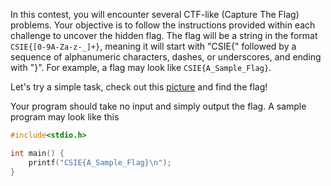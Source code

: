 In this contest, you will encounter several CTF-like (Capture The Flag) problems. Your objective is to follow the instructions provided within each challenge to uncover the hidden flag. The flag will be a string in the format `CSIE{[0-9A-Za-z-_]+}`, meaning it will start with "CSIE{" followed by a sequence of alphanumeric characters, dashes, or underscores, and ending with "}". For example, a flag may look like `CSIE{A_Sample_Flag}`.

Let's try a simple task, check out this [picture](https://imgur.com/a/UmLBmS5) and find the flag!

Your program should take no input and simply output the flag. A sample program may look like this

```c
#include<stdio.h>

int main() {
    printf("CSIE{A_Sample_Flag}\n");
}
```
